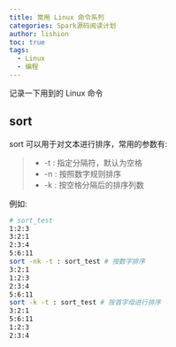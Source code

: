 ```yaml
---
title: 常用 Linux 命令系列
categories: Spark源码阅读计划
author: lishion
toc: true
tags: 
  - Linux
  - 编程
---
```


记录一下用到的 Linux 命令

## sort

sort 可以用于对文本进行排序，常用的参数有:

> * -t : 指定分隔符，默认为空格
> * -n : 按照数字规则排序
> * -k : 按空格分隔后的排序列数

例如:

```bash
# sort_test
1:2:3
3:2:1
2:3:4
5:6:11
sort -nk -t : sort_test # 按数字排序
3:2:1
1:2:3
2:3:4
5:6:11
sort -k -t : sort_test # 按首字母进行排序
3:2:1
5:6:11
1:2:3
2:3:4

```

